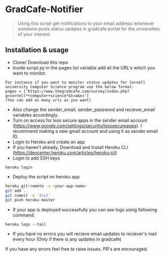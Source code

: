 # GradCafe-Notifier

> Using this script get notifications to your email address whenever someone posts status updates in gradcafe portal for the universities of your interest.

## Installation & usage

* Clone/ Download this repo
* Inside script.py in the pages list variable add all the URL's which you want to monitor.
```
For instance if you want to monitor status updates for Cornell university Computer Science program use the below format:
pages = ['https://www.thegradcafe.com/survey/index.php?q=cornell*+computer+science*&t=a&o=']
(You can add as many urls as you want)
```
* Also change the sender_email, sender_password and reciever_email variables accordingly.
* Turn on access for less secure apps in the sender email account (https://www.google.com/settings/security/lesssecureapps). I recommend making a new gmail account and using it as sender email ID.
* Login to Heroku and create an app 
* If you haven't already, Download and Install Heroku CLI (https://devcenter.heroku.com/articles/heroku-cli)
* Login to add SSH keys
```
heroku login
```
* Deploy the script on heroku app
```sh
heroku git:remote -a <your-app-name>
git add .
git commit -m 'Init'
git push heroku master
```
* If your app is deployed successfully you can see logs using following command:
```
heroku logs --tail
```
* If you have no errors you will recieve email updates to reciever's mail every hour (Only if there is any updates in gradcafe)

If you have any errors feel free to raise issues. PR's are encouraged.
